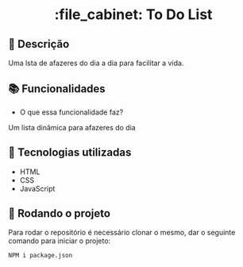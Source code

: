 <h1 align="center">:file_cabinet: To Do List </h1>

## :memo: Descrição
Uma lsta de afazeres do dia a dia para facilitar a vida.

## :books: Funcionalidades
*  O que essa funcionalidade faz?

Um lista dinâmica para afazeres do dia

## :wrench: Tecnologias utilizadas
* HTML
* CSS
* JavaScript

## :rocket: Rodando o projeto
Para rodar o repositório é necessário clonar o mesmo, dar o seguinte comando para iniciar o projeto:
```
NPM i package.json
```
